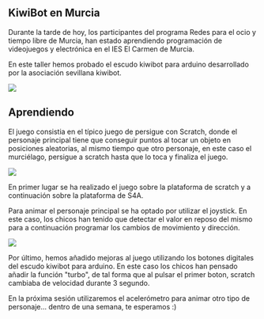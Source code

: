 ## KiwiBot en Murcia

Durante la tarde de hoy, los participantes del programa Redes para el ocio y tiempo libre de Murcia, han estado aprendiendo programación de videojuegos y electrónica en el IES El Carmen de Murcia.

En este taller hemos probado el escudo kiwibot para arduino desarrollado por la asociación sevillana kiwibot.

![](1.png)

## Aprendiendo

El juego consistia en el típico juego de persigue con Scratch, donde el personaje principal tiene que conseguir puntos al tocar un objeto en posiciones aleatorias, al mismo tiempo que otro personaje, en este caso el murciélago, persigue a scratch hasta que lo toca y finaliza el juego.

![](2.png)

En primer lugar se ha realizado el juego sobre la plataforma de scratch y a continuación sobre la plataforma de S4A.

Para animar el personaje principal se ha optado por utilizar el joystick. En este caso, los chicos han tenido que detectar el valor en reposo del mismo para a continuación programar los cambios de movimiento y dirección.

![](3.png)

Por último, hemos añadido mejoras al juego utilizando los botones digitales del escudo kiwibot para arduino. En este caso los chicos han pensado añadir la función "turbo", de tal forma que al pulsar el primer boton, scratch cambiaba de velocidad durante 3 segundo.

En la próxima sesión utilizaremos el acelerómetro para animar otro tipo de personaje... dentro de una semana, te esperamos :)
